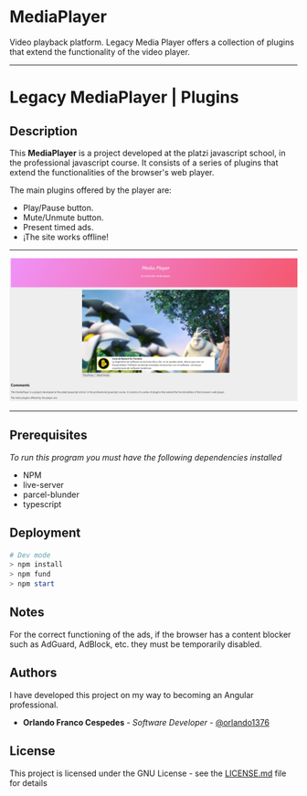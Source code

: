 # MediaPlayer

Video playback platform. Legacy Media Player offers a collection of plugins that extend the functionality of the video player.

***

# Legacy MediaPlayer | Plugins

## Description

This **MediaPlayer** is a project developed at the platzi javascript school, in the professional javascript course. It consists of a series of plugins that extend the functionalities of the browser's web player.

The main plugins offered by the player are:

* Play/Pause button.
* Mute/Unmute button.
* Present timed ads.
* ¡The site works offline!


*** 

![MediaPlayer](https://github.com/orlando1376/MediaPlayer/blob/master/assets/imgs/MediaPlayer.png "Imagen de MediaPlayer")

***

## Prerequisites

_To run this program you must have the following dependencies installed_

* NPM
* live-server
* parcel-blunder
* typescript

## Deployment

```PowerShell
# Dev mode
> npm install
> npm fund
> npm start
```

## Notes
For the correct functioning of the ads, if the browser has a content blocker such as AdGuard, AdBlock, etc. they must be temporarily disabled.
## Authors

I have developed this project on my way to becoming an Angular professional.
* **Orlando Franco Cespedes** - *Software Developer* - [@orlando1376](https://github.com/orlando1376/)



## License 

This project is licensed under the GNU License - see the [LICENSE.md](https://github.com/orlando1376/MediaPlayer/blob/master/LICENSE) file for details

